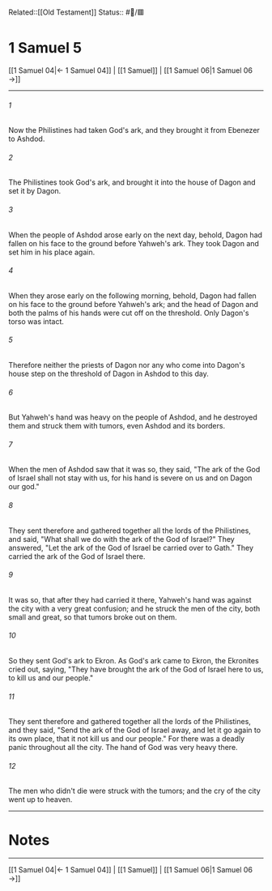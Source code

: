 Related::[[Old Testament]]
Status:: #📖/🟥
# 1 Samuel 5

[[1 Samuel 04|← 1 Samuel 04]] | [[1 Samuel]] | [[1 Samuel 06|1 Samuel 06 →]]
***



###### 1 
Now the Philistines had taken God's ark, and they brought it from Ebenezer to Ashdod. 

###### 2 
The Philistines took God's ark, and brought it into the house of Dagon and set it by Dagon. 

###### 3 
When the people of Ashdod arose early on the next day, behold, Dagon had fallen on his face to the ground before Yahweh's ark. They took Dagon and set him in his place again. 

###### 4 
When they arose early on the following morning, behold, Dagon had fallen on his face to the ground before Yahweh's ark; and the head of Dagon and both the palms of his hands were cut off on the threshold. Only Dagon's torso was intact. 

###### 5 
Therefore neither the priests of Dagon nor any who come into Dagon's house step on the threshold of Dagon in Ashdod to this day. 

###### 6 
But Yahweh's hand was heavy on the people of Ashdod, and he destroyed them and struck them with tumors, even Ashdod and its borders. 

###### 7 
When the men of Ashdod saw that it was so, they said, "The ark of the God of Israel shall not stay with us, for his hand is severe on us and on Dagon our god." 

###### 8 
They sent therefore and gathered together all the lords of the Philistines, and said, "What shall we do with the ark of the God of Israel?" They answered, "Let the ark of the God of Israel be carried over to Gath." They carried the ark of the God of Israel there. 

###### 9 
It was so, that after they had carried it there, Yahweh's hand was against the city with a very great confusion; and he struck the men of the city, both small and great, so that tumors broke out on them. 

###### 10 
So they sent God's ark to Ekron. As God's ark came to Ekron, the Ekronites cried out, saying, "They have brought the ark of the God of Israel here to us, to kill us and our people." 

###### 11 
They sent therefore and gathered together all the lords of the Philistines, and they said, "Send the ark of the God of Israel away, and let it go again to its own place, that it not kill us and our people." For there was a deadly panic throughout all the city. The hand of God was very heavy there. 

###### 12 
The men who didn't die were struck with the tumors; and the cry of the city went up to heaven.

---
# Notes


***
[[1 Samuel 04|← 1 Samuel 04]] | [[1 Samuel]] | [[1 Samuel 06|1 Samuel 06 →]]
